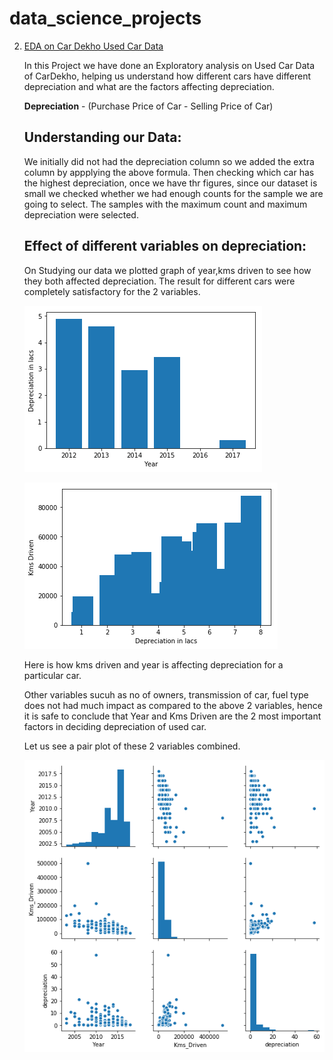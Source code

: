 # data_science_projects

2. [EDA on Car Dekho Used Car Data](https://github.com/saadkazi444/data_science_projects/blob/master/eda-on-cardekho-data.ipynb)

   In this Project we have done an Exploratory analysis on Used Car Data of CarDekho, helping us understand how different cars have different depreciation and what are the factors affecting depreciation.
   
   __Depreciation__ - (Purchase Price of Car - Selling Price of Car)
   
   
   
   ## Understanding our Data:
    We initially did not had the depreciation column so we added the extra column by appplying the above formula. Then checking which car has the highest depreciation, once we have thr figures, since our dataset is small we checked whether we had enough counts for the sample we are going to select. The samples with the maximum count and maximum depreciation were selected.
    
   ## Effect of different variables on depreciation:
    On Studying our data we plotted graph of year,kms driven to see how they both affected depreciation. The result for different cars were completely satisfactory for the 2 variables.
    
   ![Sample](https://github.com/saadkazi444/data_science_projects/blob/master/images/year.png)
   
   ![Sample](https://github.com/saadkazi444/data_science_projects/blob/master/images/kms.png)
   
   Here is how kms driven and year is affecting depreciation for a particular car.
   
   Other variables sucuh as no of owners, transmission of car, fuel type does not had much impact as compared to the above 2 variables, hence it is safe to conclude that Year and Kms Driven are the 2 most important factors in deciding depreciation of used car.
   
   Let us see a pair plot of these 2 variables combined.
   
   ![Sample](https://github.com/saadkazi444/data_science_projects/blob/master/images/image1.png)
   
